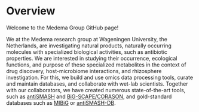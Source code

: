 # Overview

Welcome to the Medema Group GitHub page!

We at the Medema research group at Wageningen University, the Netherlands, are investigating natural products, naturally occurring molecules with specialized biological activities, such as antibiotic properties.
We are interested in studying their occurrence, ecological functions, and purpose of these specialized metabolites in the context of drug discovery, host-microbiome interactions, and rhizosphere investigation.
For this, we build and use omics data processing tools, curate and maintain databases, and collaborate with wet-lab scientists.
Together with our collaborators, we have created numerous state-of-the-art tools, such as [antiSMASH](https://antismash.secondarymetabolites.org) and [BiG-SCAPE/CORASON](https://bigscape-corason.secondarymetabolites.org/), and gold-standard databases such as [MIBiG](https://mibig.secondarymetabolites.org/) or [antiSMASH-DB](https://antismash-db.secondarymetabolites.org/).

